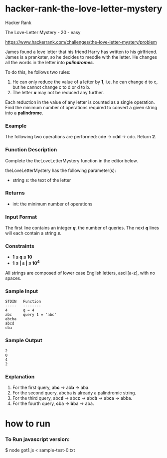 # hacker-rank-the-love-letter-mystery

Hacker Rank

The Love-Letter Mystery - 20 - easy

https://www.hackerrank.com/challenges/the-love-letter-mystery/problem

James found a love letter that his friend Harry has written to his girlfriend. James is a prankster, so he decides to meddle with the letter. He changes all the words in the letter into ***palindromes***.

To do this, he follows two rules:

1. He can only reduce the value of a letter by **1**, i.e. he can change d to c, but he cannot change c to d or d to b.
2. The letter ***a*** may not be reduced any further.

Each reduction in the value of any letter is counted as a single operation. Find the minimum number of operations required to convert a given string into a **palindrome**.

### **Example**

The following two operations are performed: cd**e** → cd**d** → cdc. Return **2**.

### **Function Description**

Complete the theLoveLetterMystery function in the editor below.

theLoveLetterMystery has the following parameter(s):

- string s: the text of the letter

### **Returns**

- int: the minimum number of operations

### **Input Format**

The first line contains an integer ***q***, the number of queries.
The next ***q*** lines will each contain a string ***s***.

### **Constraints**

- **1 ≤ q ≤ 10**
- **1 ≤ | s | ≤ 10<sup>4</sup>**

All strings are composed of lower case English letters, ascii[a-z], with no spaces.

### **Sample Input**

```
STDIN   Function
-----   --------
4       q = 4
abc     query 1 = 'abc'
abcba
abcd
cba
```

### **Sample Output**

```
2
0
4
2
```

### **Explanation**

1. For the first query, ab**c** → ab**b** → aba.
2. For the second query, abcba is already a palindromic string.
3. For the third query, abc**d** → abc**c** → abc**b** → ab**c**a → abba.
4. For the fourth query, **c**ba → **b**ba → aba.


# how to run

### To Run javascript version:

$ node got1.js < sample-test-0.txt 
